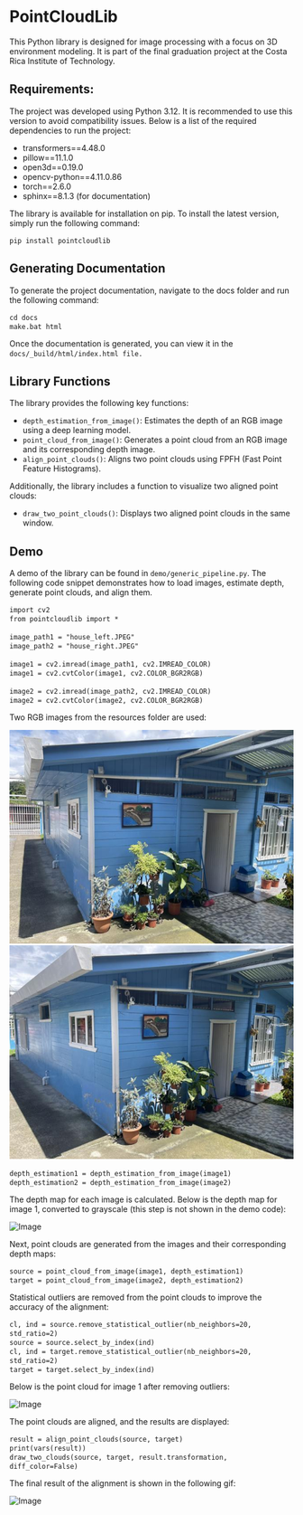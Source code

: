 # PointCloudLib

This Python library is designed for image processing with a focus on 3D environment modeling. It is part of the final graduation project at the Costa Rica Institute of Technology.

## Requirements:

The project was developed using Python 3.12. It is recommended to use this version to avoid compatibility issues. Below is a list of the required dependencies to run the project:

- transformers==4.48.0
- pillow==11.1.0
- open3d==0.19.0
- opencv-python==4.11.0.86
- torch==2.6.0
- sphinx==8.1.3 (for documentation)

The library is available for installation on pip. To install the latest version, simply run the following command:

```
pip install pointcloudlib
```
## Generating Documentation

To generate the project documentation, navigate to the docs folder and run the following command:

```
cd docs
make.bat html
```

Once the documentation is generated, you can view it in the `docs/_build/html/index.html file.`

## Library Functions

The library provides the following key functions:
- `depth_estimation_from_image()`: Estimates the depth of an RGB image using a deep learning model.
- `point_cloud_from_image()`:  Generates a point cloud from an RGB image and its corresponding depth image.
- `align_point_clouds()`: Aligns two point clouds using FPFH (Fast Point Feature Histograms).

Additionally, the library includes a function to visualize two aligned point clouds:
- `draw_two_point_clouds()`: Displays two aligned point clouds in the same window.


## Demo

A demo of the library can be found in `demo/generic_pipeline.py`. The following code snippet demonstrates how to load images, estimate depth, generate point clouds, and align them.


```
import cv2
from pointcloudlib import *

image_path1 = "house_left.JPEG"
image_path2 = "house_right.JPEG"

image1 = cv2.imread(image_path1, cv2.IMREAD_COLOR)
image1 = cv2.cvtColor(image1, cv2.COLOR_BGR2RGB)

image2 = cv2.imread(image_path2, cv2.IMREAD_COLOR)
image2 = cv2.cvtColor(image2, cv2.COLOR_BGR2RGB)
```

Two RGB images from the resources folder are used:

![Image](resources/house_right.JPEG)
![Image](resources/house_left.JPEG)

```
depth_estimation1 = depth_estimation_from_image(image1)
depth_estimation2 = depth_estimation_from_image(image2)
```

The depth map for each image is calculated. Below is the depth map for image 1, converted to grayscale (this step is not shown in the demo code):

![Image](resources/house_left_depth.JPEG)


Next, point clouds are generated from the images and their corresponding depth maps:
```
source = point_cloud_from_image(image1, depth_estimation1)
target = point_cloud_from_image(image2, depth_estimation2)
```

Statistical outliers are removed from the point clouds to improve the accuracy of the alignment:

```
cl, ind = source.remove_statistical_outlier(nb_neighbors=20, std_ratio=2)
source = source.select_by_index(ind)
cl, ind = target.remove_statistical_outlier(nb_neighbors=20, std_ratio=2)
target = target.select_by_index(ind)
```
Below is the point cloud for image 1 after removing outliers:

![Image](resources/house_left_pcd.gif)

The point clouds are aligned, and the results are displayed:
```
result = align_point_clouds(source, target)
print(vars(result))
draw_two_clouds(source, target, result.transformation, diff_color=False)
```

The final result of the alignment is shown in the following gif:

![Image](resources/house_aligment.gif)


